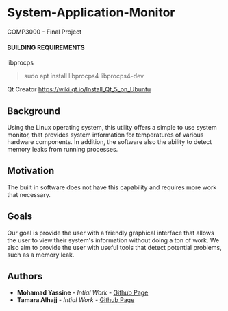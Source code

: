  # System-Application-Monitor
 COMP3000 - Final Project

#### BUILDING REQUIREMENTS
libprocps
>sudo apt install libprocps4 libprocps4-dev

Qt Creator
https://wiki.qt.io/Install_Qt_5_on_Ubuntu


## Background

Using the Linux operating system, this utility offers a simple to use system monitor, that provides system information for temperatures of various hardware components. In addition, the software also the ability to detect memory leaks from running processes.


## Motivation

The built in software does not have this capability and requires more work that necessary.

## Goals

Our goal is provide the user with a friendly graphical interface that allows the user to view their system's information without doing a ton of work. We also aim to provide the user with useful tools that detect potential problems, such as a memory leak.

## Authors

* **Mohamad Yassine** - *Intial Work* - [Github Page](https://github.com/moyass)
* **Tamara Alhajj** - *Intial Work* - [Github Page](https://github.com/TamaraAlhajj)
